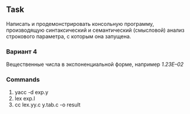 ## Task

Написать и продемонстрировать консольную программу, производящую
синтаксический и семантический (смысловой) анализ строкового параметра, с
которым она запущена. 

### Вариант 4
Вещественные числа в экспоненциальной форме, например
*1.23E–02*

### Commands

1. yacc -d exp.y
2. lex exp.l
3. cc lex.yy.c y.tab.c -o result